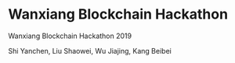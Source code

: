 # Wanxiang Blockchain Hackathon

Wanxiang Blockchain Hackathon 2019

Shi Yanchen, Liu Shaowei, Wu Jiajing, Kang Beibei

